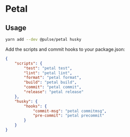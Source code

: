 # Petal

## Usage

```sh
yarn add --dev @pulse/petal husky
```

Add the scripts and commit hooks to your package.json:

```json
{
	"scripts": {
		"test": "petal test",
		"lint": "petal lint",
		"format": "petal format",
		"build": "petal build",
		"commit": "petal commit",
		"release": "petal release"
	},
	"husky": {
		"hooks": {
			"commit-msg": "petal commitmsg",
			"pre-commit": "petal precommit"
		}
	}
}
```
